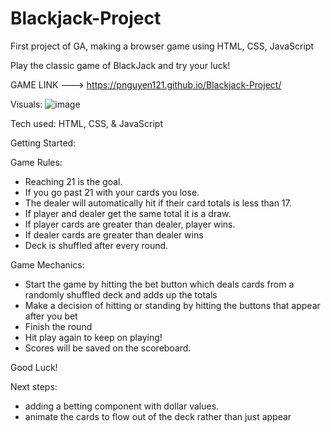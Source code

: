 # Blackjack-Project
First project of GA, making a browser game using HTML, CSS, JavaScript

Play the classic game of BlackJack and try your luck!

GAME LINK ---> https://pnguyen121.github.io/Blackjack-Project/ 

Visuals: ![image](https://user-images.githubusercontent.com/103158026/202559999-225a77c7-3b04-4035-8b42-446a791f29f6.png)

Tech used: HTML, CSS, & JavaScript

Getting Started:

Game Rules:
- Reaching 21 is the goal. 
- If you go past 21 with your cards you lose.
- The dealer will automatically hit if their card totals is less than 17.
- If player and dealer get the same total it is a draw.
- If player cards are greater than dealer, player wins.
- If dealer cards are greater than dealer wins
- Deck is shuffled after every round.

Game Mechanics:
- Start the game by hitting the bet button which deals cards from a randomly shuffled deck and adds up the totals
- Make a decision of hitting or standing by hitting the buttons that appear after you bet
- Finish the round
- Hit play again to keep on playing!
- Scores will be saved on the scoreboard.

Good Luck!


Next steps:
- adding a betting component with dollar values.
- animate the cards to flow out of the deck rather than just appear 


